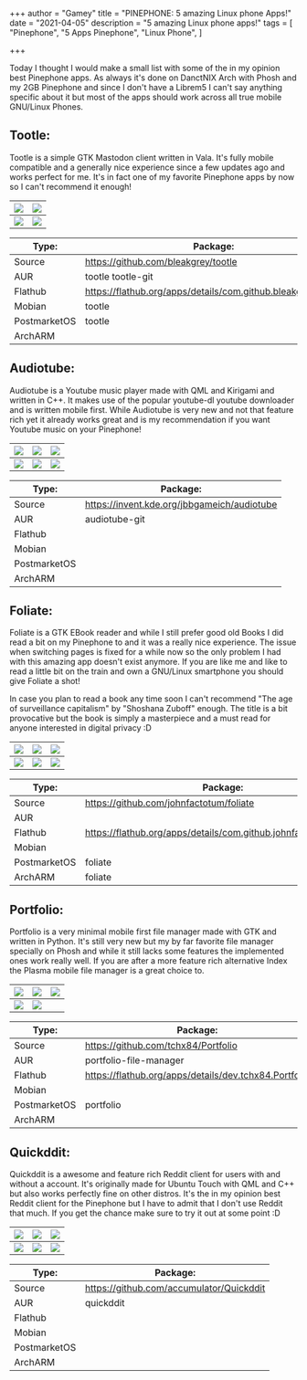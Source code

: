 +++
author = "Gamey"
title = "PINEPHONE: 5 amazing Linux phone Apps!"
date = "2021-04-05"
description = "5 amazing Linux phone apps!"
tags = [
"Pinephone", "5 Apps Pinephone", "Linux Phone",
]

+++

Today I thought I would make a small list with some of the in my opinion best Pinephone apps. As always it's done on DanctNIX Arch with Phosh and my 2GB Pinephone and since I don't have a Librem5 I can't say anything specific about it but most of the apps should work across all true mobile GNU/Linux Phones.

## Tootle: 
Tootle is a simple GTK Mastodon client written in Vala. It's fully mobile compatible and a generally nice experience since a few updates ago and works perfect for me. It's in fact one of my favorite Pinephone apps by now so I can't recommend it enough!

| ![](https://gateway.pinata.cloud/ipfs/QmcaXEkUtTrs4kVuwRPMPos3LdyKUx52W6UbQC6XkDvC7y/20210404_23h09m41s_grim.png) | ![](https://gateway.pinata.cloud/ipfs/QmcaXEkUtTrs4kVuwRPMPos3LdyKUx52W6UbQC6XkDvC7y/20210404_23h10m03s_grim.png) |
|-------|-------|
| ![](https://gateway.pinata.cloud/ipfs/QmcaXEkUtTrs4kVuwRPMPos3LdyKUx52W6UbQC6XkDvC7y/20210404_23h10m26s_grim.png) | ![](https://gateway.pinata.cloud/ipfs/QmcaXEkUtTrs4kVuwRPMPos3LdyKUx52W6UbQC6XkDvC7y/20210404_23h10m48s_grim.png) |

| Type: | Package: |
|-------|-------|
| Source | https://github.com/bleakgrey/tootle |
| AUR | tootle tootle-git |
| Flathub | https://flathub.org/apps/details/com.github.bleakgrey.tootle |
| Mobian | tootle |
| PostmarketOS | tootle |
| ArchARM |  |

## Audiotube:
Audiotube is a Youtube music player made with QML and Kirigami and written in C++. It makes use of the popular youtube-dl youtube downloader and is written mobile first. While Audiotube is very new and not that feature rich yet it already works great and is my recommendation if you want Youtube music on your Pinephone!

| ![](https://gateway.pinata.cloud/ipfs/QmNaYS5nsUmwaRqx4LG4HchNzvMyUf9VgKPDQHRm3HxA5U/20210324_23h03m03s_grim.png) | ![](https://gateway.pinata.cloud/ipfs/QmNaYS5nsUmwaRqx4LG4HchNzvMyUf9VgKPDQHRm3HxA5U/20210324_23h03m55s_grim.png) | ![](https://gateway.pinata.cloud/ipfs/QmNaYS5nsUmwaRqx4LG4HchNzvMyUf9VgKPDQHRm3HxA5U/20210324_23h04m48s_grim.png) |
|-------|-------|-------|
| ![](https://gateway.pinata.cloud/ipfs/QmNaYS5nsUmwaRqx4LG4HchNzvMyUf9VgKPDQHRm3HxA5U/20210324_23h05m12s_grim.png) | ![](https://gateway.pinata.cloud/ipfs/QmNaYS5nsUmwaRqx4LG4HchNzvMyUf9VgKPDQHRm3HxA5U/20210324_23h05m32s_grim.png) | ![](https://gateway.pinata.cloud/ipfs/QmNaYS5nsUmwaRqx4LG4HchNzvMyUf9VgKPDQHRm3HxA5U/20210324_23h06m23s_grim.png) |

| Type: | Package: |
|-------|-------|
| Source | https://invent.kde.org/jbbgameich/audiotube |
| AUR | audiotube-git |
| Flathub |  |
| Mobian |  |
| PostmarketOS |  |
| ArchARM |  |

## Foliate:
Foliate is a GTK EBook reader and while I still prefer good old Books I did read a bit on my Pinephone to and it was a really nice experience. The issue when switching pages is fixed for a while now so the only problem I had with this amazing app doesn't exist anymore. If you are like me and like to read a little bit on the train and own a GNU/Linux smartphone you should give Foliate a shot!

In case you plan to read a book any time soon I can't recommend "The age of surveillance capitalism" by "Shoshana Zuboff" enough. The title is a bit provocative but the book is simply a masterpiece and a must read for anyone interested in digital privacy :D

| ![](https://gateway.pinata.cloud/ipfs/QmUZU3FnmdBCxweNvbT3QChMbpA3SASTG5bkA4qP281Me7/20210404_19h48m01s_grim.png) | ![](https://gateway.pinata.cloud/ipfs/QmUZU3FnmdBCxweNvbT3QChMbpA3SASTG5bkA4qP281Me7/20210404_20h02m01s_grim.png) | ![](https://gateway.pinata.cloud/ipfs/QmUZU3FnmdBCxweNvbT3QChMbpA3SASTG5bkA4qP281Me7/20210404_20h02m31s_grim.png) |
|-------|-------|-------|
| ![](https://gateway.pinata.cloud/ipfs/QmUZU3FnmdBCxweNvbT3QChMbpA3SASTG5bkA4qP281Me7/20210404_20h03m19s_grim.png) | ![](https://gateway.pinata.cloud/ipfs/QmUZU3FnmdBCxweNvbT3QChMbpA3SASTG5bkA4qP281Me7/20210404_20h03m57s_grim.png) | ![](https://gateway.pinata.cloud/ipfs/QmUZU3FnmdBCxweNvbT3QChMbpA3SASTG5bkA4qP281Me7/20210404_20h04m52s_grim.png) |

| Type: | Package: |
|-------|-------|
| Source | https://github.com/johnfactotum/foliate |
| AUR |  |
| Flathub |  https://flathub.org/apps/details/com.github.johnfactotum.Foliate |
| Mobian |  |
| PostmarketOS | foliate |
| ArchARM | foliate |

## Portfolio:
Portfolio is a very minimal mobile first file manager made with GTK and written in Python. It's still very new but my by far favorite file manager specially on Phosh and while it still lacks some features the implemented ones work really well. If you are after a more feature rich alternative Index the Plasma mobile file manager is a great choice to.

| ![](https://gateway.pinata.cloud/ipfs/QmfJXiF5G3zymFcVyCr3hQp2cd6usQPtrcVAU5NzhkBxiG/20210404_23h13m54s_grim.png) | ![](https://gateway.pinata.cloud/ipfs/QmfJXiF5G3zymFcVyCr3hQp2cd6usQPtrcVAU5NzhkBxiG/20210404_23h14m23s_grim.png) | ![](https://gateway.pinata.cloud/ipfs/QmfJXiF5G3zymFcVyCr3hQp2cd6usQPtrcVAU5NzhkBxiG/20210404_23h14m45s_grim.png) |
|-------|-------|-------|
| ![](https://gateway.pinata.cloud/ipfs/QmfJXiF5G3zymFcVyCr3hQp2cd6usQPtrcVAU5NzhkBxiG/20210404_23h15m03s_grim.png) | ![](https://gateway.pinata.cloud/ipfs/QmfJXiF5G3zymFcVyCr3hQp2cd6usQPtrcVAU5NzhkBxiG/20210404_23h15m51s_grim.png) |  |

| Type: | Package: |
|-------|-------|
| Source | https://github.com/tchx84/Portfolio |
| AUR | portfolio-file-manager |
| Flathub | https://flathub.org/apps/details/dev.tchx84.Portfolio |
| Mobian |  |
| PostmarketOS | portfolio |
| ArchARM |  |

## Quickddit:
Quickddit is a awesome and feature rich Reddit client for users with and without a account. It's originally made for Ubuntu Touch with QML and C++ but also works perfectly fine on other distros. It's the in my opinion best Reddit client for the Pinephone but I have to admit that I don't use Reddit that much. If you get the chance make sure to try it out at some point :D

| ![](https://gateway.pinata.cloud/ipfs/QmXKSas7gHFnTXkcGYxtAyR7Go4eEtHZSTsaARwDaHyZZ8/20210404_23h18m08s_grim.png) | ![](https://gateway.pinata.cloud/ipfs/QmXKSas7gHFnTXkcGYxtAyR7Go4eEtHZSTsaARwDaHyZZ8/20210404_23h18m26s_grim.png) | ![](https://gateway.pinata.cloud/ipfs/QmXKSas7gHFnTXkcGYxtAyR7Go4eEtHZSTsaARwDaHyZZ8/20210404_23h19m09s_grim.png) |
|-------|-------|-------|
| ![](https://gateway.pinata.cloud/ipfs/QmXKSas7gHFnTXkcGYxtAyR7Go4eEtHZSTsaARwDaHyZZ8/20210404_23h19m40s_grim.png) | ![](https://gateway.pinata.cloud/ipfs/QmXKSas7gHFnTXkcGYxtAyR7Go4eEtHZSTsaARwDaHyZZ8/20210404_23h20m21s_grim.png) | ![](https://gateway.pinata.cloud/ipfs/QmXKSas7gHFnTXkcGYxtAyR7Go4eEtHZSTsaARwDaHyZZ8/20210404_23h20m49s_grim.png) |

| Type: | Package: |
|-------|-------|
| Source | 	https://github.com/accumulator/Quickddit |
| AUR | quickddit |
| Flathub |  |
| Mobian |  |
| PostmarketOS |  |
| ArchARM |  |100.0
